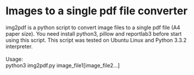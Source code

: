 Images to a single pdf file converter
=====================================

img2pdf is a python script to convert image files to a single pdf file (A4 paper size). You need install python3, pillow and reportlab3 before start using this script. This script was tested on Ubuntu Linux and Python 3.3.2 interpreter.
<br>
<br>
Usage:<br>
python3 img2pdf.py image_file1[image_file2...]

